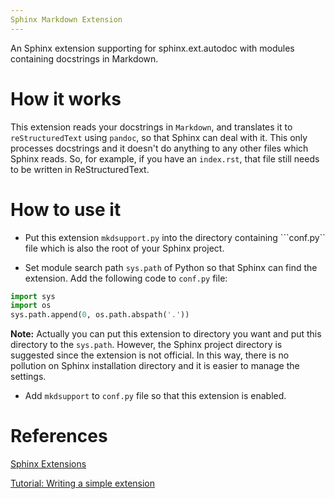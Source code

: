 ```yaml
---
Sphinx Markdown Extension
---
```


An Sphinx extension supporting for sphinx.ext.autodoc with modules containing docstrings in Markdown.

# How it works

This extension reads your docstrings in ```Markdown```, and translates it to ```reStructuredText``` using ```pandoc```, so that Sphinx can deal with it. This only processes docstrings and it doesn't do anything to any other files which Sphinx reads. So, for example, if you have an ```index.rst```, that file still needs to be written in ReStructuredText.

# How to use it

- Put this extension ```mkdsupport.py``` into the directory containing ```conf.py`` file which is also the root of your Sphinx project.

- Set module search path ```sys.path``` of Python so that Sphinx can find the extension. Add the following code to ```conf.py``` file:

```python
import sys
import os
sys.path.append(0, os.path.abspath('.'))
```

**Note:** Actually you can put this extension to directory you want and put this directory to the ```sys.path```. However, the Sphinx project directory is suggested since the extension is not official. In this way, there is no pollution on Sphinx installation directory and it is easier to manage the settings.

- Add ```mkdsupport``` to ```conf.py``` file so that this extension is enabled.

# References

[Sphinx Extensions](http://www.sphinx-doc.org/en/stable/extensions.html#builtin-sphinx-extensions)

[Tutorial: Writing a simple extension](http://www.sphinx-doc.org/en/stable/extdev/tutorial.html#the-setup-function)
